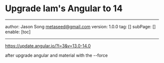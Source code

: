 # Upgrade Iam's Angular to 14
---
author: Jason Song <metaseed@gmail.com>
version: 1.0.0
tag: []
subPage: []
enable: [toc]

---
https://update.angular.io/?l=3&v=13.0-14.0

after upgrade angular and material with the --force 